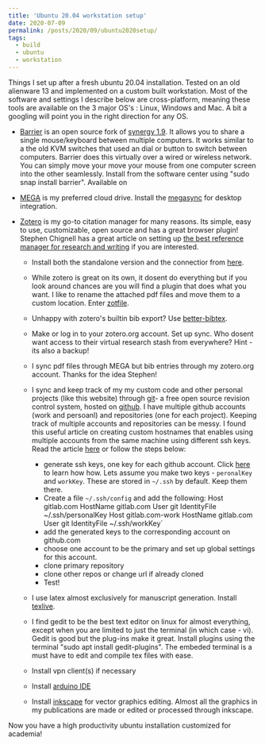 ```yaml
---
title: 'Ubuntu 20.04 workstation setup'
date: 2020-07-09
permalink: /posts/2020/09/ubuntu2020setup/
tags:
  - build
  - ubuntu
  - workstation
---
```

Things I set up after a fresh ubuntu 20.04 installation. Tested on an old alienware 13 and implemented on a custom built workstation. Most of the software and settings I describe below are cross-platform, meaning these tools are available on the 3 major OS's : Linux, Windows and Mac. A bit a googling will point you in the right direction for any OS.

* [Barrier](https://github.com/debauchee/barrier) is an open source fork of [synergy 1.9](https://symless.com/synergy). It allows you to share a single mouse/keyboard between multiple computers. It works similar to a the old KVM switches that used an dial or button to switch between computers. Barrier does this virtually over a wired or wireless network. You can simply move your move your mouse from one computer screen into the other seamlessly. Install from the software center using "sudo snap install barrier". Available on

* [MEGA](https://mega.nz/login) is my preferred cloud drive. Install the [megasync](https://mega.nz/sync) for desktop integration.

* [Zotero](https://www.zotero.org/) is my go-to citation manager for many reasons. Its simple, easy to use, customizable, open source and has a great browser plugin! Stephen Chignell has a great article on setting up [the best reference manager for research and writing](https://www.nrel.colostate.edu/set-up-best-reference-manager/) if you are interested.
  * Install both the standalone version and the connectior from [here](https://www.zotero.org/download/).
  * While zotero is great on its own, it dosent do everything but if you look around chances are you will find a plugin that does what you want. I like to rename the attached pdf files and move them to a custom location. Enter [zotfile](http://zotfile.com/).
  * Unhappy with zotero's builtin bib export? Use [better-bibtex](https://retorque.re/zotero-better-bibtex/).
  * Make or log in to your zotero.org account. Set up sync. Who dosent want access to their virtual research stash from everywhere? Hint - its also a backup!
  * I sync pdf files through MEGA but bib entries through my zotero.org account. Thanks for the idea Stephen!

  * I sync and keep track of my my custom code and other personal projects (like this website) through [git](https://git-scm.com/)- a free open source revision control system, hosted on [github](https://github.com/). I have multiple github accounts (work and persoanl) and repositories (one for each project). Keeping track of multiple accounts and repositories can be messy. I found this useful article on creating custom hostnames that enables using multiple accounts from the same machine using different ssh keys. Read the article [here](https://medium.com/uncaught-exception/setting-up-multiple-gitlab-accounts-82b70e88c437) or follow the steps below:
    * generate ssh keys, one key for each github account. Click [here](https://docs.github.com/en/enterprise/2.15/user/articles/generating-a-new-ssh-key-and-adding-it-to-the-ssh-agent) to learn how how. Lets assume you make two keys - `peronalKey` and `workKey`. These are stored in `~/.ssh` by default. Keep them there.
    * Create a file `~/.ssh/config` and add the following:
      Host gitlab.com
    	HostName gitlab.com
    	User git
    	IdentityFile ~/.ssh/personalKey
      Host gitlab.com-work
    	HostName gitlab.com
    	User git
    	IdentityFile ~/.ssh/workKey`
    * add the generated keys to the corresponding account on github.com
    * choose one account to be the primary and set up global settings for this account.
    * clone primary repository
    * clone other repos or change url if already cloned
    * Test!
  * I use latex almost exclusively for manuscript generation. Install [texlive](https://tug.org/texlive/).
  * I find gedit to be the best text editor on linux for almost everything, except when you are limited to just the terminal (in which case - vi). Gedit is good but the plug-ins make it great. Install plugins using the terminal "sudo apt install gedit-plugins". The embeded terminal is a must have to edit and compile tex files with ease.
  * Install vpn client(s) if necessary
  * Install [arduino IDE](https://www.arduino.cc/en/Main/Software)
  * Install [inkscape](https://inkscape.org/) for vector graphics editing. Almost all the graphics in my publications are made or edited or processed through inkscape.

Now you have a high productivity ubuntu installation customized for academia!
